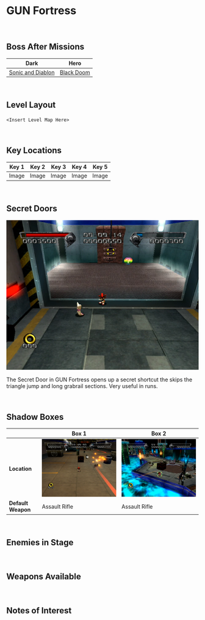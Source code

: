 # GUN Fortress

<br />

## Boss After Missions
|Dark|Hero|
|--|--|
|[Sonic and Diablon](../../Bosses/SonicAndDiablon)|[Black Doom](../../Bosses/BlackDoom)|

<br />

## Level Layout
```
<Insert Level Map Here>
```

<br />

## Key Locations
|Key 1|Key 2|Key 3|Key 4|Key 5|
|--|--|--|--|--|
|Image|Image|Image|Image|Image|

<br />

## Secret Doors
<!--Working space is 830 pixels. Need some extra pixels for spacing.-->
[ ![](../img/GUNFortress/GUNFortress-SecretDoor.png) ](../img/GUNFortress/GUNFortress-SecretDoor.png)

The Secret Door in GUN Fortress opens up a secret shortcut the skips the triangle jump and long grabrail sections. Very useful in runs.

<br />

## Shadow Boxes
| |Box 1|Box 2|
|-|-|-|
|__Location__|[ ![](../img/GUNFortress/GUNFortress-SpecialWeaponsContainer1.png) ](../img/GUNFortress/GUNFortress-SpecialWeaponsContainer1.png)|[ ![](../img/GUNFortress/GUNFortress-SpecialWeaponsContainer2.png) ](../img/GUNFortress/GUNFortress-SpecialWeaponsContainer2.png)
|__Default Weapon__|Assault Rifle|Assault Rifle

<br />

## Enemies in Stage

<br />

## Weapons Available

<br />

## Notes of Interest

<br />
